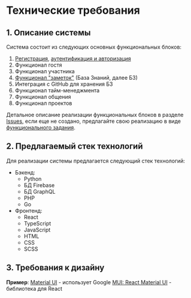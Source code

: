 # Технические требования

## 1. Описание системы

Система состоит из следующих основных функциональных блоков:

1. [Регистрация](https://github.com/TVP-Support/activista/issues/14), [аутентификация и авторизация](https://github.com/TVP-Support/activista/issues/12)
2. Функционал гостя
3. Функционал участника
4. [Функционал "заметок"](https://github.com/TVP-Support/activista/issues/13) (База Знаний, далее БЗ)
5. Интеграция с GitHub для хранения БЗ
6. Функционал тайм-менеджмента
7. Функционал общения
8. Функционал проектов

Детальное описание реализации функциональных блоков в разделе [Issues](https://github.com/TVP-Support/activista/issues), если еще не создано, предлагайте свою реализацию в виде [функционального задания](https://livetyping.com/ru/blog/chto-takoe-funkcionalnoe-zadanie-i-kak-ego-napisat).

## 2. Предлагаемый стек технологий

Для реализации системы предлагается следующий стек технологий:

- Бэкенд:
  - Python
  - БД Firebase
  - БД GraphQL
  - PHP
  - Go
- Фронтенд:
  - React
  - TypeScript
  - JavaScript
  - HTML
  - CSS
  - SCSS

## 3. Требования к дизайну

**Пример**: [Material UI](https://material.io/) - использует Google
[MUI: React Material UI](https://mui.com/) - библиотека для React
